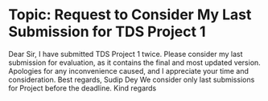 # Topic: Request to Consider My Last Submission for TDS Project 1

Dear Sir,
I have submitted TDS Project 1 twice. Please consider my last submission for evaluation, as it contains the final and most updated version.
Apologies for any inconvenience caused, and I appreciate your time and consideration.
Best regards,
Sudip Dey
We consider only last submissions for Project before the deadline.
Kind regards